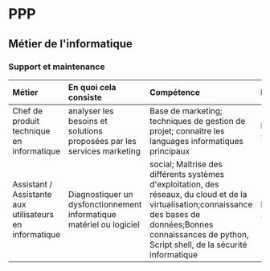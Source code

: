 # PPP

## Métier de l'informatique

### Support et maintenance

| Métier                                    | En quoi cela consiste                                                  | Compétence                                                                                           | Etude   |
| :---------------------------------------- | :--------------------------------------------------------------------- | :--------------------------------------------------------------------------------------------------- | :------ |
| Chef de produit technique en informatique | analyser les besoins et solutions proposées par les services marketing | Base de marketing; techniques de gestion de projet; connaitre les languages informatiques principaux | Bac + 5 |
|Assistant / Assistante aux utilisateurs en informatique|Diagnostiquer un dysfonctionnement informatique matériel ou logiciel|social; Maîtrise des différents systèmes d'exploitation, des réseaux, du cloud et de la virtualisation;connaissance des bases de données;Bonnes connaissances de python, Script shell, de la sécurité informatique|Bac + 2|